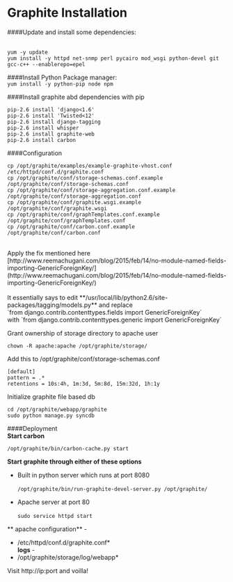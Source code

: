 

# Graphite Installation

####Update and install some dependencies:  
<br />
```
yum -y update 
yum install -y httpd net-snmp perl pycairo mod_wsgi python-devel git gcc-c++ --enablerepo=epel
```

####Install Python Package manager:
<br/>
`yum install -y python-pip node npm `

####Install graphite abd dependencies with pip
<br />
```
pip-2.6 install 'django<1.6'
pip-2.6 install 'Twisted<12'
pip-2.6 install django-tagging
pip-2.6 install whisper
pip-2.6 install graphite-web
pip-2.6 install carbon
```
####Configuration
<br />
```
cp /opt/graphite/examples/example-graphite-vhost.conf /etc/httpd/conf.d/graphite.conf
cp /opt/graphite/conf/storage-schemas.conf.example /opt/graphite/conf/storage-schemas.conf
cp /opt/graphite/conf/storage-aggregation.conf.example /opt/graphite/conf/storage-aggregation.conf 
cp /opt/graphite/conf/graphite.wsgi.example /opt/graphite/conf/graphite.wsgi
cp /opt/graphite/conf/graphTemplates.conf.example /opt/graphite/conf/graphTemplates.conf
cp /opt/graphite/conf/carbon.conf.example /opt/graphite/conf/carbon.conf
```
<br/>
Apply the fix mentioned here 
[http://www.reemachugani.com/blog/2015/feb/14/no-module-named-fields-importing-GenericForeignKey/](http://www.reemachugani.com/blog/2015/feb/14/no-module-named-fields-importing-GenericForeignKey/) <br/> <br/>
It essentially says to edit **/usr/local/lib/python2.6/site-packages/tagging/models.py** and replace <br/>
`from django.contrib.contenttypes.fields import GenericForeignKey` <br/>
with
`from django.contrib.contenttypes.generic import GenericForeignKey`

Grant ownership of storage directory to apache user  

`chown -R apache:apache /opt/graphite/storage/ `

Add this to /opt/graphite/conf/storage-schemas.conf 
```
[default]
pattern = .*
retentions = 10s:4h, 1m:3d, 5m:8d, 15m:32d, 1h:1y
```

Initialize graphite file based db
```
cd /opt/graphite/webapp/graphite
sudo python manage.py syncdb
```

####Deployment
<br/>
**Start carbon**  
  
`/opt/graphite/bin/carbon-cache.py start`

**Start graphite through either of these options**  

- Built in python server which runs at port 8080 <br/>  
`/opt/graphite/bin/run-graphite-devel-server.py /opt/graphite/`

- Apache server at port 80 <br/>  
`sudo service httpd start`

** apache configuration** - 
* /etc/httpd/conf.d/graphite.conf* <br/>
**logs** - 
* /opt/graphite/storage/log/webapp*

Visit http://ip:port and voilla!

